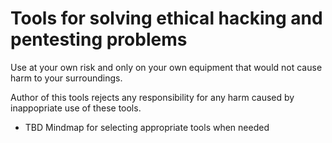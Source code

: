 # Tools for solving ethical hacking and pentesting problems 

Use at your own risk and only on your own equipment that would not cause harm to your surroundings.

Author of this tools rejects any responsibility for any harm caused by inappopriate use of these tools.

* TBD Mindmap for selecting appropriate tools when needed


